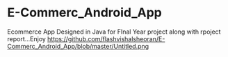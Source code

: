 # E-Commerc_Android_App
Ecommerce App Designed in Java for FInal Year project along with rpoject report...Enjoy 
https://github.com/flashvishalsheoran/E-Commerc_Android_App/blob/master/Untitled.png
